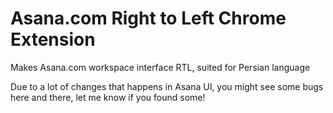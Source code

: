Asana.com Right to Left Chrome Extension
===================================

Makes Asana.com workspace interface RTL, suited for Persian language

Due to a lot of changes that happens in Asana UI, you might see some bugs here and there, let me know if you found some!
